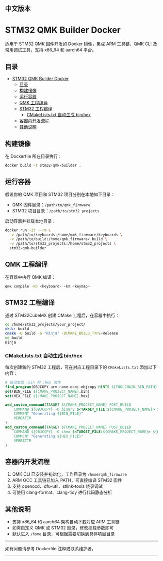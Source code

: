 ## 中文版本
# STM32 QMK Builder Docker

适用于 STM32 QMK 固件开发的 Docker 镜像，集成 ARM 工具链、QMK CLI 及常用调试工具，支持 x86_64 和 aarch64 平台。

## 目录
- [STM32 QMK Builder Docker](#stm32-qmk-builder-docker)
  - [目录](#目录)
  - [构建镜像](#构建镜像)
  - [运行容器](#运行容器)
  - [QMK 工程编译](#qmk-工程编译)
  - [STM32 工程编译](#stm32-工程编译)
    - [CMakeLists.txt 自动生成 bin/hex](#cmakeliststxt-自动生成-binhex)
  - [容器内开发流程](#容器内开发流程)
  - [其他说明](#其他说明)

## 构建镜像

在 Dockerfile 所在目录执行：

```sh
docker build -t stm32-qmk-builder .
```

## 运行容器

假设你的 QMK 项目和 STM32 项目分别在本地如下目录：

- QMK 固件目录：`/path/to/qmk_firmware`
- STM32 项目目录：`/path/to/stm32_projects`

启动容器并挂载本地目录：

```sh
docker run -it --rm \
  -v /path/to/keyboards:/home/qmk_firmware/keyboards \
  -v /path/to/build:/home/qmk_firmware/.build \
  -v /path/to/stm32_projects:/home/stm32_projects \
  stm32-qmk-builder
```

## QMK 工程编译

在容器中执行 QMK 编译：

```sh
qmk compile -kb <keyboard> -km <keymap>
```

## STM32 工程编译

通过 STM32CubeMX 创建 CMake 工程后，在容器中执行：

```sh
cd /home/stm32_projects/your_project/
mkdir build
cmake -B build -G "Ninja" -DCMAKE_BUILD_TYPE=Release
cd build
ninja
```

### CMakeLists.txt 自动生成 bin/hex

每次创建新的 STM32 工程后，可在对应工程目录下的 `CMakeLists.txt` 添加以下内容：

```cmake
# 自动生成 .bin 和 .hex 文件
find_program(OBJCOPY arm-none-eabi-objcopy HINTS ${TOOLCHAIN_BIN_PATH})
set(BIN_FILE ${CMAKE_PROJECT_NAME}.bin)
set(HEX_FILE ${CMAKE_PROJECT_NAME}.hex)

add_custom_command(TARGET ${CMAKE_PROJECT_NAME} POST_BUILD
    COMMAND ${OBJCOPY} -O binary $<TARGET_FILE:${CMAKE_PROJECT_NAME}> ${BIN_FILE}
    COMMENT "Generating ${BIN_FILE}"
    VERBATIM
)
add_custom_command(TARGET ${CMAKE_PROJECT_NAME} POST_BUILD
    COMMAND ${OBJCOPY} -O ihex $<TARGET_FILE:${CMAKE_PROJECT_NAME}> ${HEX_FILE}
    COMMENT "Generating ${HEX_FILE}"
    VERBATIM
)
```

## 容器内开发流程

1. QMK CLI 已安装并初始化，工作目录为 `/home/qmk_firmware`
2. ARM GCC 工具链已加入 PATH，可直接编译 STM32 固件
3. 支持 openocd、dfu-util、stlink-tools 烧录调试
4. 可使用 clang-format、clang-tidy 进行代码静态分析

## 其他说明

- 支持 x86_64 和 aarch64 架构自动下载对应 ARM 工具链
- 如需自定义 QMK 或 STM32 目录，修改挂载参数即可
- 默认进入 `/home` 目录，可根据需要切换到具体项目目录

---

如有问题请参考 Dockerfile 注释或联系维护者。

---
